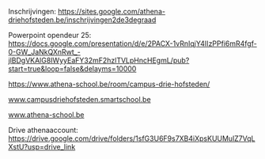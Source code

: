 Inschrijvingen: https://sites.google.com/athena-driehofsteden.be/inschrijvingen2de3degraad

Powerpoint opendeur 25: https://docs.google.com/presentation/d/e/2PACX-1vRnIqjY4IIzPPfi6mR4fgf-0-GW_JaNkQXnRwt_-jlBDgVKAlG8IWyyEaFY32mF2hzlTVLpHncHEgmL/pub?start=true&loop=false&delayms=10000

https://www.athena-school.be/room/campus-drie-hofsteden/

www.campusdriehofsteden.smartschool.be

www.athena-school.be

Drive athenaaccount: https://drive.google.com/drive/folders/1sfG3U6F9s7XB4iXpsKUUMulZ7VqLXstU?usp=drive_link
